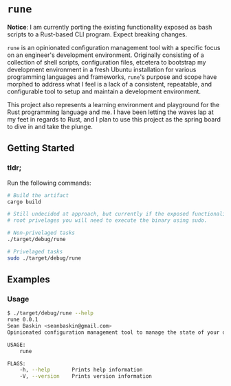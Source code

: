 # `rune`

__Notice__: I am currently porting the existing functionality exposed as bash scripts to a Rust-based CLI program. Expect breaking changes.

`rune` is an opinionated configuration management tool with a specific focus on an engineer's development environment. Originally consisting of a collection of shell scripts, configuration files, etcetera to bootstrap my development environment in a fresh Ubuntu installation for various programming languages and frameworks, `rune`'s purpose and scope have morphed to address what I feel is a lack of a consistent, repeatable, and configurable tool to setup and maintain a development environment. 

This project also represents a learning environment and playground for the Rust programming language and me. I have been letting the waves lap at my feet in regards to Rust, and I plan to use this project as the spring board to dive in and take the plunge. 

## Getting Started

### tldr;

Run the following commands:

```bash
# Build the artifact
cargo build

# Still undecided at approach, but currently if the exposed functionality needs
# root privelages you will need to execute the binary using sudo.

# Non-privelaged tasks
./target/debug/rune

# Privelaged tasks
sudo ./target/debug/rune
```

## Examples

### Usage

```bash
$ ./target/debug/rune --help
rune 0.0.1
Sean Baskin <seanbaskin@gmail.com>
Opinionated configuration management tool to manage the state of your development environment.

USAGE:
    rune

FLAGS:
    -h, --help       Prints help information
    -V, --version    Prints version information
```
